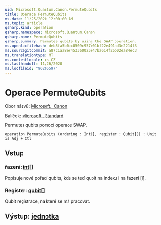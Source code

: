 ```yaml
---
uid: Microsoft.Quantum.Canon.PermuteQubits
title: Operace PermuteQubits
ms.date: 11/25/2020 12:00:00 AM
ms.topic: article
qsharp.kind: operation
qsharp.namespace: Microsoft.Quantum.Canon
qsharp.name: PermuteQubits
qsharp.summary: Permutes qubits by using the SWAP operation.
ms.openlocfilehash: deb5fa5b0bc0509c957e01bf22e491ad3e2214f3
ms.sourcegitcommit: a87c1aa8e7453360025e47ba614f25b02ea84ec3
ms.translationtype: MT
ms.contentlocale: cs-CZ
ms.lasthandoff: 11/26/2020
ms.locfileid: "96205597"
---
```

# <a name="permutequbits-operation"></a>Operace PermuteQubits

Obor názvů: [Microsoft.. Canon](xref:Microsoft.Quantum.Canon)

Balíček: [Microsoft.. Standard](https://nuget.org/packages/Microsoft.Quantum.Standard)


Permutes qubits pomocí operace SWAP.

```qsharp
operation PermuteQubits (ordering : Int[], register : Qubit[]) : Unit is Adj + Ctl
```


## <a name="input"></a>Vstup

### <a name="ordering--int"></a>řazení: [int](xref:microsoft.quantum.lang-ref.int)[]

Popisuje nové pořadí qubits, kde se teď qubit na indexu i na řazení [i].


### <a name="register--qubit"></a>Register: [qubit](xref:microsoft.quantum.lang-ref.qubit)[]

Qubit registrace, na které se má pracovat.



## <a name="output--unit"></a>Výstup: [jednotka](xref:microsoft.quantum.lang-ref.unit)

